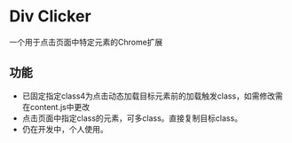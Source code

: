 # Div Clicker

一个用于点击页面中特定元素的Chrome扩展

## 功能
- 已固定指定class4为点击动态加载目标元素前的加载触发class，如需修改需在content.js中更改
- 点击页面中指定class的元素，可多class。直接复制目标class。
- 仍在开发中，个人使用。


